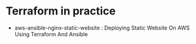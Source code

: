 # Terraform in practice
- aws-ansible-nginx-static-website : Deploying Static Website On AWS Using Terraform And Ansible